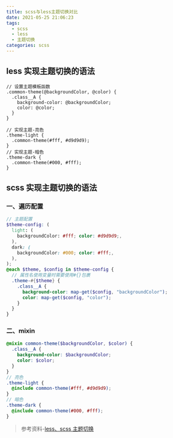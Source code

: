 ```yaml
---
title: scss与less主题切换对比
date: 2021-05-25 21:06:23
tags:
  - scss
  - less
  - 主题切换
categories: scss
---
```


## less 实现主题切换的语法

```less
// 设置主题模板函数
.common-theme(@backgroundColor, @color) {
  .class__A {
    background-color: @backgroundColor;
    color: @color;
  }
}

// 实现主题-亮色
.theme-light {
  .common-theme(#fff, #d9d9d9);
}
// 实现主题-暗色
.theme-dark {
  .common-theme(#000, #fff);
}
```

## scss 实现主题切换的语法

### 一、遍历配置

```scss
// 主题配置
$theme-config: (
  light: (
    backgroundColor: #fff; color: #d9d9d9;,
  ),
  dark: (
    backgroundColor: #000; color: #fff;,
  ),
);
@each $theme, $config in $theme-config {
  // 属性名使用变量时需要使用#{}包裹
  .theme-#{$theme} {
    .class__A {
      background-color: map-get($config, "backgroundColor");
      color: map-get($config, "color");
    }
  }
}
```

### 二、mixin

```scss
@mixin common-theme($backgroundColor, $color) {
  .class__A {
    background-color: $backgroundColor;
    color: $color;
  }
}
// 亮色
.theme-light {
  @include common-theme(#fff, #d9d9d9);
}
// 暗色
.theme-dark {
  @include common-theme(#000, #fff);
}
```

> 参考资料-[less、scss 主题切换](https://blog.csdn.net/bocongbo/article/details/104773028)
